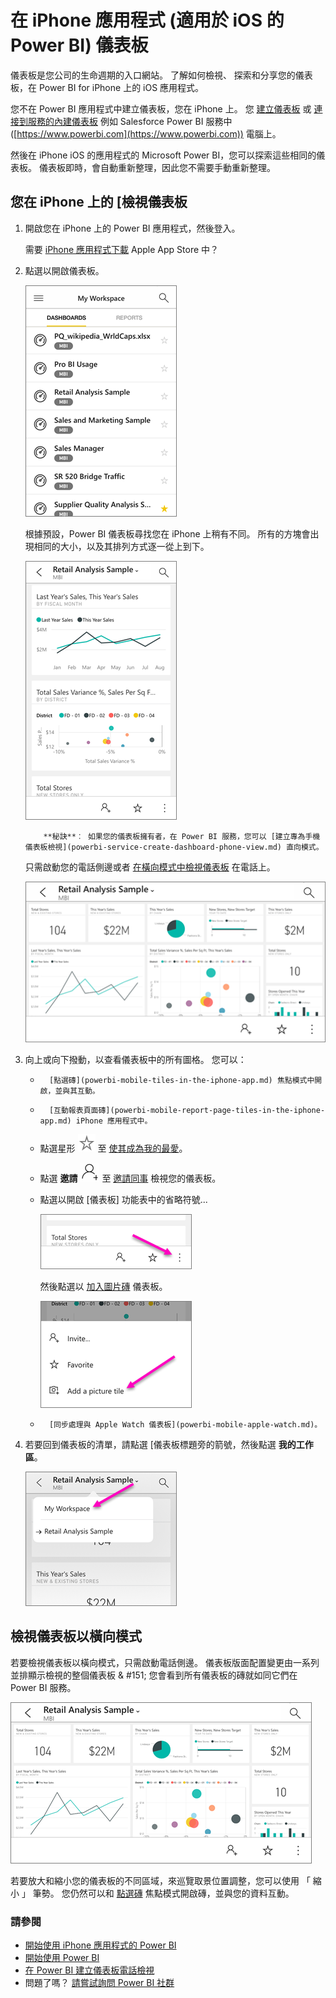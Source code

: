 <properties 
   pageTitle="IPhone 應用程式中的儀表板"
   description="儀表板是您公司的生命週期的入口網站。 了解如何檢視、 探索和分享您的儀表板，在 Power BI for iPhone 上的 iOS 應用程式。" 
   services="powerbi" 
   documentationCenter="" 
   authors="maggiesMSFT" 
   manager="mblythe" 
   backup=""
   editor=""
   tags=""
   qualityFocus="monitoring"
   qualityDate="03/11/2016"/>
 
<tags
   ms.service="powerbi"
   ms.devlang="NA"
   ms.topic="article"
   ms.tgt_pltfrm="NA"
   ms.workload="powerbi"
   ms.date="09/30/2016"
   ms.author="maggies"/>

# 在 iPhone 應用程式 (適用於 iOS 的 Power BI) 儀表板  

儀表板是您公司的生命週期的入口網站。 了解如何檢視、 探索和分享您的儀表板，在 Power BI for iPhone 上的 iOS 應用程式。  

您不在 Power BI 應用程式中建立儀表板，您在 iPhone 上。 您 [建立儀表板](powerbi-service-dashboards.md) 或 [連接到服務的內建儀表板](powerbi-content-packs-services.md) 例如 Salesforce Power BI 服務中 ([https://www.powerbi.com](https://www.powerbi.com)) 電腦上。

然後在 iPhone iOS 的應用程式的 Microsoft Power BI，您可以探索這些相同的儀表板。 儀表板即時，會自動重新整理，因此您不需要手動重新整理。

## 您在 iPhone 上的 [檢視儀表板  
1.  開啟您在 iPhone 上的 Power BI 應用程式，然後登入。

    需要 [iPhone 應用程式下載](http://go.microsoft.com/fwlink/?LinkId=522062) Apple App Store 中？

3.  點選以開啟儀表板。  

     ![](media/powerbi-mobile-dashboards-in-the-iphone-app/power-bi-iphone-dashboard-home.png)

    根據預設，Power BI 儀表板尋找您在 iPhone 上稍有不同。 所有的方塊會出現相同的大小，以及其排列方式逐一從上到下。

     ![](media/powerbi-mobile-dashboards-in-the-iphone-app/power-bi-iphone-dashboard-portrait.png)

    >
            **秘訣**︰ 如果您的儀表板擁有者，在 Power BI 服務，您可以 [建立專為手機儀表板檢視](powerbi-service-create-dashboard-phone-view.md) 直向模式。 

     只需啟動您的電話側邊或者 [在橫向模式中檢視儀表板](#view-dashboards-in-landscape-mode) 在電話上。

     ![](media/powerbi-mobile-dashboards-in-the-iphone-app/power-bi-iphone-dashboard-landscape.png)


4.  向上或向下撥動，以查看儀表板中的所有圖格。 您可以：

    -   
            [點選磚](powerbi-mobile-tiles-in-the-iphone-app.md) 焦點模式中開啟，並與其互動。

    -   
            [互動報表頁面磚](powerbi-mobile-report-page-tiles-in-the-iphone-app.md) iPhone 應用程式中。

    -   點選星形 ![](media/powerbi-mobile-dashboards-in-the-iphone-app/power-bi-mobile-not-favorite-icon.png) 至 [使其成為我的最愛](powerbi-mobile-favorites.md)。

    -  點選 **邀請** ![](media/powerbi-mobile-dashboards-in-the-iphone-app/pbi_ipad_shareiconblk.png) 至 [邀請同事](powerbi-mobile-share-a-dashboard-from-the-iphone-app.md) 檢視您的儀表板。

    -  點選以開啟 [儀表板] 功能表中的省略符號...

        ![](media/powerbi-mobile-dashboards-in-the-iphone-app/power-bi-iphone-dashboard-ellipsis-menu.png)

        然後點選以 [加入圖片磚](powerbi-mobile-picture-tiles-in-the-iphone-app.md) 儀表板。

        ![](media/powerbi-mobile-dashboards-in-the-iphone-app/power-bi-iphone-dashboard-picture-tile-menu.png)

    -  
            [同步處理與 Apple Watch 儀表板](powerbi-mobile-apple-watch.md)。

6.  若要回到儀表板的清單，請點選 [儀表板標題旁的箭號，然後點選 **我的工作區**。

    ![](media/powerbi-mobile-dashboards-in-the-iphone-app/power-bi-iphone-breadcrumb.png)


## 檢視儀表板以橫向模式

若要檢視儀表板以橫向模式，只需啟動電話側邊。 儀表板版面配置變更由一系列並排顯示檢視的整個儀表板 & #151; 您會看到所有儀表板的磚就如同它們在 Power BI 服務。

![](media/powerbi-mobile-dashboards-in-the-iphone-app/power-bi-iphone-dashboard-landscape.png)

若要放大和縮小您的儀表板的不同區域，來巡覽取景位置調整，您可以使用 「 縮小 」 筆勢。 您仍然可以和 [點選磚](powerbi-mobile-tiles-in-the-win10phone-app.md) 焦點模式開啟磚，並與您的資料互動。

### 請參閱  
- [開始使用 iPhone 應用程式的 Power BI](powerbi-mobile-iphone-app-get-started.md)  
- [開始使用 Power BI](powerbi-service-get-started.md) 
- [在 Power BI 建立儀表板電話檢視](powerbi-service-create-dashboard-phone-view.md) 
- 問題了嗎？ [請嘗試詢問 Power BI 社群](http://community.powerbi.com/)